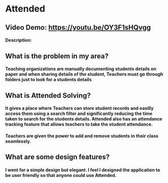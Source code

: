 # Attended
## Video Demo: https://youtu.be/OY3F1sHQvgg
#### Description:
## What is the problem in my area?
#### Teaching organizations are manually documenting students details on paper and when sharing details of the student, Teachers must go through folders just to look for a students details
## What is Attended Solving?
#### It gives a place where Teachers can store student records and easilly access them using a search filter and significantly reducing the time taken to search for the students details. Attended also has an attendance tracking feature that allows teachers to take the student attendance.
#### Teachers are given the power to add and remove students in their class seamlessly.
## What are some design features?
#### I went for a simple design but elegant. I feel I designed the application to be user friendly so that anyone could use Attended.